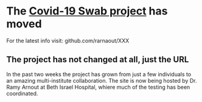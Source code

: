 # The [Covid-19 Swab project](github.com/rarnaout/XXX) has moved
For the latest info visit: github.com/rarnaout/XXX

## The project has not changed at all, just the URL
In the past two weeks the project has grown from just a few individuals to an amazing multi-institute collaboration.
The site is now being hosted by Dr. Ramy Arnout at Beth Israel Hospital, whiere much of the testing has been coordinated.
